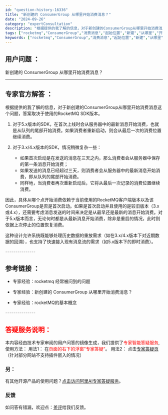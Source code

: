 ```yaml
---
id: "question-history-16336"
title: "新创建的 ConsumerGroup 从哪里开始消费消息？"
date: "2024-09-26"
category: "expertConsultation"
description: "根据提供的我了解的信息，对于新创建的ConsumerGroup从哪里开始消费消息这个问题，答案取决于使用的RocketMQ SDK版本。1. 对于5.x版本的SDK，在首次上线时会从服务器中的最新消息开始消费，也就是从队列的尾部开始消费。如果消费者重新启动，则会从最后一次的消费位置继续消费。   2"
tags: ["rocketmq","ConsumerGroup","消费消息","起始位置","新建","从哪里","开始"]
keywords: ["rocketmq","ConsumerGroup","消费消息","起始位置","新建","从哪里","开始"]
---
```


## 用户问题 ： 
 新创建的 ConsumerGroup 从哪里开始消费消息？  

---------------
## 专家官方解答 ：

根据提供的我了解的信息，对于新创建的ConsumerGroup从哪里开始消费消息这个问题，答案取决于使用的RocketMQ SDK版本。

1. 对于5.x版本的SDK，在首次上线时会从服务器中的最新消息开始消费，也就是从队列的尾部开始消费。如果消费者重新启动，则会从最后一次的消费位置继续消费。
   
2. 对于3.x/4.x版本的SDK，情况稍微复杂一些：
   - 如果首次启动是在发送的消息在三天之内，那么消费者会从服务器中保存的第一条消息开始消费；
   - 如果发送的消息已经超过三天，则消费者会从服务器中的最新消息开始消费，即从队列的尾部开始消费。
   - 同样地，当消费者再次重新启动后，它将从最后一次记录的消费位置继续消费。

因此，具体从哪个点开始消费依赖于当前使用的RocketMQ客户端版本以及该ConsumerGroup是否是首次启动。如果是首次启动并且使用的是较旧版本（3.x或4.x），还需要考虑消息发送的时间来决定是从最早还是最新的消息开始消费。对于5.x版本而言，无论何时都是从最新消息开始消费，除非是重启的情况，此时则依据上次停止的位置恢复消费。

这种设计允许系统既能够处理历史数据的重放需求（如在3.x/4.x版本下对近期数据的回溯），也支持了快速接入现有消息流的需求（如5.x版本下的即时消费）。


<font color="#949494">---------------</font> 


## 参考链接 ：

* 专家经验：rocketmq  经常被问到的问题 
 
 * 专家经验：新创建的 ConsumerGroup 从哪里开始消费消息？ 
 
 * 专家经验：rocketMQ的基本概念 


 <font color="#949494">---------------</font> 
 


## <font color="#FF0000">答疑服务说明：</font> 

本内容经由技术专家审阅的用户问答的镜像生成，我们提供了<font color="#FF0000">专家智能答疑服务</font>,使用方法：
用法1： 在<font color="#FF0000">页面的右下的浮窗”专家答疑“</font>。
用法2： 点击[专家答疑页](https://answer.opensource.alibaba.com/docs/intro)（针对部分网站不支持插件嵌入的情况）
### 另：


有其他开源产品的使用问题？[点击访问阿里AI专家答疑服务](https://answer.opensource.alibaba.com/docs/intro)。
### 反馈
如问答有错漏，欢迎点：[差评](https://ai.nacos.io/user/feedbackByEnhancerGradePOJOID?enhancerGradePOJOId=17213)给我们反馈。
